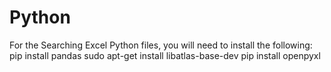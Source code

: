 # Python
For the Searching Excel Python files, you will need to install the following:
  pip install pandas
  sudo apt-get install libatlas-base-dev
  pip install openpyxl
